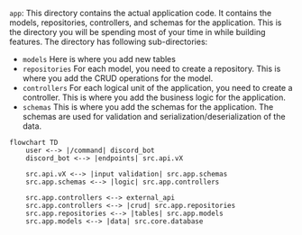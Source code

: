 `app`: This directory contains the actual application code. It contains the models, repositories, controllers, and schemas for the application. This is the directory you will be spending most of your time in while building features. The directory has following sub-directories:

   - `models` Here is where you add new tables
   - `repositories` For each model, you need to create a repository. This is where you add the CRUD operations for the model.
   - `controllers` For each logical unit of the application, you need to create a controller. This is where you add the business logic for the application.
   - `schemas` This is where you add the schemas for the application. The schemas are used for validation and serialization/deserialization of the data.

```mermaid
flowchart TD
    user <--> |/command| discord_bot
    discord_bot <--> |endpoints| src.api.vX

    src.api.vX <--> |input validation| src.app.schemas
    src.app.schemas <--> |logic| src.app.controllers

    src.app.controllers <--> external_api
    src.app.controllers <--> |crud| src.app.repositories
    src.app.repositories <--> |tables| src.app.models
    src.app.models <--> |data| src.core.database
```
